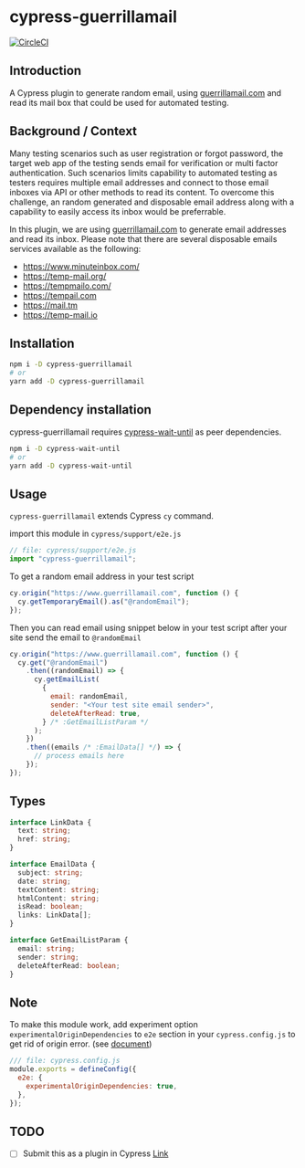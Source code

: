 # cypress-guerrillamail

[![CircleCI](https://dl.circleci.com/status-badge/img/gh/e23thr/cypress-guerrillamail/tree/release.svg?style=svg)](https://dl.circleci.com/status-badge/redirect/gh/e23thr/cypress-guerrillamail/tree/release)

## Introduction

A Cypress plugin to generate random email, using [guerrillamail.com](https://www.guerrillamail.com) and read its mail box that could be used for automated testing.

## Background / Context

Many testing scenarios such as user registration or forgot password, the target web app of the testing sends email for verification or multi factor authentication.
Such scenarios limits capability to automated testing as testers requires multiple email addresses and connect to those email inboxes via API or other methods to read its content.
To overcome this challenge, an random generated and disposable email address along with a capability to easily access its inbox would be preferrable.

In this plugin, we are using [guerrillamail.com](https://www.guerrillamail.com) to generate email addresses and read its inbox.
Please note that there are several disposable emails services available as the following:
- https://www.minuteinbox.com/
- https://temp-mail.org/
- https://tempmailo.com/
- https://tempail.com
- https://mail.tm
- https://temp-mail.io

## Installation

```bash
npm i -D cypress-guerrillamail
# or
yarn add -D cypress-guerrillamail
```

## Dependency installation

cypress-guerrillamail requires [cypress-wait-until](https://www.npmjs.com/package/cypress-wait-until) as peer dependencies.

```bash
npm i -D cypress-wait-until
# or
yarn add -D cypress-wait-until
```

## Usage

`cypress-guerrillamail` extends Cypress `cy` command.

import this module in `cypress/support/e2e.js`

```javascript
// file: cypress/support/e2e.js
import "cypress-guerrillamail";
```

To get a random email address in your test script

```javascript
cy.origin("https://www.guerrillamail.com", function () {
  cy.getTemporaryEmail().as("@randomEmail");
});
```

Then you can read email using snippet below in your test script after your site send the email to `@randomEmail`

```javascript
cy.origin("https://www.guerrillamail.com", function () {
  cy.get("@randomEmail")
    .then((randomEmail) => {
      cy.getEmailList(
        {
          email: randomEmail,
          sender: "<Your test site email sender>",
          deleteAfterRead: true,
        } /* :GetEmailListParam */
      );
    })
    .then((emails /* :EmailData[] */) => {
      // process emails here
    });
});
```

## Types

```typescript
interface LinkData {
  text: string;
  href: string;
}

interface EmailData {
  subject: string;
  date: string;
  textContent: string;
  htmlContent: string;
  isRead: boolean;
  links: LinkData[];
}

interface GetEmailListParam {
  email: string;
  sender: string;
  deleteAfterRead: boolean;
}
```

## Note

To make this module work, add experiment option `experimentalOriginDependencies` to `e2e` section in your `cypress.config.js` to get rid of origin error. (see [document](https://docs.cypress.io/guides/references/experiments))

```javascript
/// file: cypress.config.js
module.exports = defineConfig({
  e2e: {
    experimentalOriginDependencies: true,
  },
});
```

## TODO

- [ ] Submit this as a plugin in Cypress [Link](https://github.com/cypress-io/cypress-documentation/blob/main/CONTRIBUTING.md#adding-plugins)
